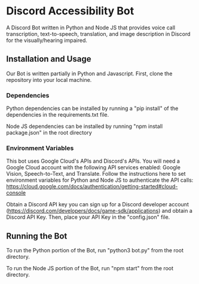 # Discord Accessibility Bot

A Discord Bot written in Python and Node JS that provides voice call transcription, text-to-speech, translation, and image description in Discord for the visually/hearing impaired. 

## Installation and Usage
Our Bot is written partially in Python and Javascript. First, clone the repository into your local machine.

### Dependencies
Python dependencies can be installed by running a "pip install" of the dependencies in the requirements.txt file.

Node JS dependencies can be installed by running "npm install package.json" in the root directory

### Environment Variables
This bot uses Google Cloud's APIs and Discord's APIs. You will need a Google Cloud account with the following API services enabled: Google Vision, Speech-to-Text, and Translate. Follow the instructions here to set environment variables for Python and Node JS to authenticate the API calls: https://cloud.google.com/docs/authentication/getting-started#cloud-console

Obtain a Discord API key you can sign up for a Discord developer account (https://discord.com/developers/docs/game-sdk/applications) and obtain a Discord API Key. Then, place your API Key in the "config.json" file. 

## Running the Bot
To run the Python portion of the Bot, run "python3 bot.py" from the root directory. 

To run the Node JS portion of the Bot, run "npm start" from the root directory.

